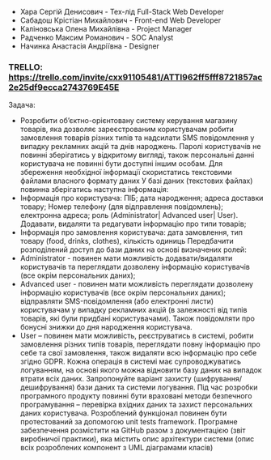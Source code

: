 - Хара Сергій Денисович - Тех-лід Full-Stack Web Developer
- Сабадош Крістіан Михайлович - Front-end Web Developer
- Каліновська Олена Михайлівна - Project Manager
- Радченко Максим Романович - SOC Analyst
- Начинка Анастасія Андріївна - Designer

### TRELLO: https://trello.com/invite/cxx91105481/ATTI962ff5fff8721857ac2e25df9ecca2743769E45E

Задача:
- Розробити об’єктно-орієнтовану систему керування магазину товарів, яка дозволяє 
зареєстрованим користувачам робити замовлення товарів різних типів та надсилати SMS 
повідомлення у випадку рекламних акцій та днів народжень. Паролі користувачів не 
повинні зберігатись у відкритому вигляді, також персональні данні користувача не повинні 
бути доступні іншим особам. Для збереження необхідної інформації скористатись 
текстовими файлами власного формату даних
У базі даних (текстових файлах) повинна зберігатись наступна інформація:
- Інформація про користувача: ПІБ; дата народження; адреса доставки товару; Номер 
телефону (для відправлення повідомлень); електронна адреса; роль (Administrator| 
Advanced user| User). Додавати, видаляти та редагувати інформацію про типи 
товарів;
- Інформація про замовлення користувача: дата замовлення, тип товару (food, drinks, 
clothes), кількість одиниць
Передбачити розподілений доступ до бази даних на основі визначених ролей:
- Administrator - повинен мати можливість додавати/видаляти користувачів та 
переглядати дозволену інформацію користувачів (все окрім персональних даних);
- Advanced user - повинен мати можливість переглядати дозволену інформацію 
користувачів (все окрім персональних даних); відправляти SMS-повідомлення (або 
електронні листи) користувачам у випадку рекламних акцій (в залежності від типів 
товарів, які були придбані користувачами). Також повідомляти про бонусні знижки до 
дня народження користувача.
- User – повинен мати можливість, реєструватись в системі, робити замовлення різних 
типів товарів, переглядати повну інформацію про себе та свої замовлення, також 
видаляти всю інформацію про себе згідно GDPR.
Кожна операція в системі має супроводжуватись логуванням, на основі якого можна
відновити базу даних на випадок втрати всіх даних.
Запропонуйте варіант захисту (шифрування/дешифрування) бази даних та системи 
логування.
Під час розробки програмного продукту повинні бути враховані методи безпечного 
програмування – перевірка вхідних даних та захист персональних даних користувача.
Розроблений функціонал повинен бути протестований за допомогою unit tests framework.
Програмне забезпечення розмістити на GitHub разом з документацією (звіт виробничої 
практики), яка містить опис архітектури системи (опис всіх розроблених компонент з UML 
діаграмами класів)
